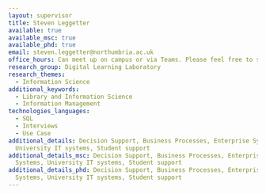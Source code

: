 ```yaml
---
layout: supervisor
title: Steven Leggetter
available: true
available_msc: true
available_phd: true
email: steven.leggetter@northumbria.ac.uk
office_hours: Can meet up on campus or via Teams. Please feel free to send a meeting invite.
research_group: Digital Learning Laboratory
research_themes:
  - Information Science
additional_keywords:
  - Library and Information Science
  - Information Management
technologies_languages:
  - SQL
  - Interviews
  - Use Case
additional_details: Decision Support, Business Processes, Enterprise Systems,
  University IT systems, Student support
additional_details_msc: Decision Support, Business Processes, Enterprise
  Systems, University IT systems, Student support
additional_details_phd: Decision Support, Business Processes, Enterprise
  Systems, University IT systems, Student support
---
```

